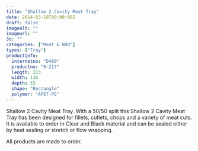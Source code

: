```yaml
---
title: "Shallow 2 Cavity Meat Tray"
date: 2014-03-18T00:00:00Z
draft: false
imagealt: ""
imageurl: ""
3d: ""
categories: ["Meat & BBQ"]
types: ["Tray"]
productinfo:
  internetno: "D480"
  productno: "0-217"
  length: 223
  width: 138
  depth: 33
  shape: "Rectangle"
  polymer: "APET-PE"
---
```

Shallow 2 Cavity Meat Tray. With a 50/50 split this Shallow 2 Cavity Meat Tray has been designed for fillets, cutlets, chops and a variety of meat cuts. It is available to order in Clear and Black material and can be sealed either by heat sealing or stretch or flow wrapping.

All products are made to order.